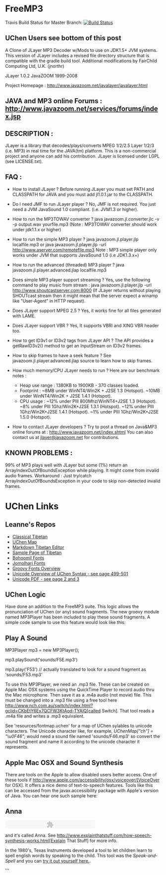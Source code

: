 FreeMP3
=======
Travis Build Status for Master Branch: [![Build Status](https://travis-ci.org/jnorthr/FreeMP3.svg?branch=master)](https://travis-ci.org/jnorthr/FreeMP3)

UChen Users see bottom of this post
------------

A Clone of JLayer MP3 Decoder w/Mods to use on JDK1.5+ JVM systems. This version of JLayer includes a revised file directory structure that is compatible with the gradle build tool. Additional modifications by FairChild Computing Ltd, U.K. (jnorthr)

 JLayer 1.0.2
 JavaZOOM 1999-2008

 Project Homepage :
   http://www.javazoom.net/javalayer/javalayer.html 

 JAVA and MP3 online Forums :
   http://www.javazoom.net/services/forums/index.jsp
-----------------------------------------------------

DESCRIPTION :
-----------
JLayer is a library that decodes/plays/converts MPEG 1/2/2.5 Layer 1/2/3
(i.e. MP3) in real time for the JAVA(tm) platform. This is a non-commercial project 
and anyone can add his contribution. JLayer is licensed under LGPL (see LICENSE.txt).


FAQ : 
---

- How to install JLayer ?
  Before running JLayer you must set PATH and CLASSPATH for JAVA
  and you must add jl1.0.1.jar to the CLASSPATH.

- Do I need JMF to run JLayer player ?
  No, JMF is not required. You just need a JVM JavaSound 1.0 compliant.
  (i.e. JVM1.3 or higher).

- How to run the MP3TOWAV converter ?
  java javazoom.jl.converter.jlc -v -p output.wav yourfile.mp3
  (Note : MP3TOWAV converter should work under jdk1.1.x or higher)

- How to run the simple MP3 player ?
  java javazoom.jl.player.jlp localfile.mp3
   or
  java javazoom.jl.player.jlp -url http://www.aserver.com/remotefile.mp3
  Note : MP3 simple player only works under JVM that supports JavaSound 1.0 (i.e JDK1.3.x+)

- How to run the advanced (threaded) MP3 player ?
  java javazoom.jl.player.advanced.jlap localfile.mp3

- Does simple MP3 player support streaming ?
  Yes, use the following command to play music from stream :
  java javazoom.jl.player.jlp -url http://www.shoutcastserver.com:8000
  (If JLayer returns without playing SHOUTcast stream then it might mean 
   that the server expect a winamp like "User-Agent" in HTTP request).

- Does JLayer support MPEG 2.5 ?
  Yes, it works fine for all files generated with LAME.

- Does JLayer support VBR ?
  Yes, It supports VBRI and XING VBR header too. 

- How to get ID3v1 or ID3v2 tags from JLayer API ?
  The API provides a getRawID3v2() method to get an InputStream on ID3v2 frames.

- How to skip frames to have a seek feature ?
  See javazoom.jl.player.advanced.jlap source to learn how to skip frames.

- How much memory/CPU JLayer needs to run ?
  Here are our benchmark notes :
    - Heap use range : 1380KB to 1900KB - 370 classes loaded. 
    - Footprint : ~8MB under WinNT4/Win2K + J2SE 1.3 (Hotspot).
                  ~10MB under WinNT4/Win2K + J2SE 1.4.1 (Hotspot).
    - CPU usage : ~12% under PIII 800Mhz/WinNT4+J2SE 1.3 (Hotspot).
                  ~8% under PIII 1Ghz/Win2K+J2SE 1.3.1 (Hotspot).
                  ~12% under PIII 1Ghz/Win2K+J2SE 1.4.1 (Hotspot).
                  ~1% under PIII 1Ghz/Win2K+J2SE 1.5.0 (Hotspot).

- How to contact JLayer developers ?
  Try to post a thread on Java&MP3 online forums at :
  http://www.javazoom.net/index.shtml
  You can also contact us at jlayer@javazoom.net for contributions.
 

KNOWN PROBLEMS :
--------------
99% of MP3 plays well with JLayer but some (1%) return an ArrayIndexOutOfBoundsException 
while playing. It might come from invalid audio frames. 
Workaround : Just try/catch ArrayIndexOutOfBoundsException in your code to skip non-detected invalid frames.

UChen Links 
========

Leanne's Repos
------------

 * [Classical Tibetan](https://github.com/leannenorthrop/classical-tibetan)
 * [UChen Map](https://github.com/leannenorthrop/markdown-js/blob/wylie/src/dialects/wylie/wmd2uchen.js)
 * [Markdown Tibetan Editor](http://leannenorthrop.github.io/classical-tibetan/editor/?layout=contrib#)
 * [Sample Page of Tibetan](http://leannenorthrop.github.io/classical-tibetan/)
 * [Bohoomil Fonts](http://bohoomil.com/doc/05-fonts/)
 * [Jomolhari Fonts](https://sites.google.com/site/chrisfynn2/home/fonts/jomolhari)
 * [Groovy Fonts Overview](http://groovy.codehaus.org/jsr/spec/AltChapter03LexicalStructure.html)
 * [Unicode Overview of UChen Syntax - see page 499-501](http://www.unicode.org/versions/Unicode7.0.0/ch13.pdf)
 * [Unicode PDF - see page 2 and 3](http://unicode.org/charts/PDF/U0F00.pdf)

UChen Logic
------------

Have done an addition to the FreeMP3 suite. This logic allows the pronunciation of UChen (or any) sound fragments. The new groovy module named MP3Player has been included to play these sound fragments. A simple code sample to use this feature would look like this:

Play A Sound
--------------
 MP3Player mp3 = new MP3Player();
 
 mp3.playSound('sounds/F5E.mp3') 
 
 mp3.play('F53')  // actually translated to look for a sound fragment as 'sounds/F53.mp3' 

To use this MP3Player, we need an .mp3 file. These can be created on Apple Mac OSX systems using the QuickTime Player to record audio thru the Mac microphone. Then save it as a .m4a audio (not movie) file. This must be changed into a .mp3 file using a free tool here http://www.nch.com.au/switch/index.html?gclid=CKbEtY6Ex7QCFW3KtAod-TYAlQ[called Switch]. That tool reads a .m4a file and writes a .mp3 equivalent. 

See 'resources/fontmap.uchen' for a map of UChen sylables to unicode characters. The Unicode character like, for example, *UChenMap["ch"] = "\u0F46";* would need a sound file named 'sounds/F46.mp3' so convert the sound fragment and name it according to the unicode character it represents.

Apple Mac OSX and Sound Synthesis
-------------------

There are tools on the Apple to allow disabled users better access. One of these tools if http://www.apple.com/accessibility/osx/voiceover/[VoiceOver for OSX]. It offers a nice demo of text-to-speech features. Tools like this can be accessed from the javax.accessibility package with Apple's version of Java. You can hear one such sample here: 

Anna
--------

<P>
 <script language="JavaScript" src="http://www.explainthatstuff.com/audio/audio-player.js"></script>
 <object type="application/x-shockwave-flash" data="http://www.explainthatstuff.com/audio/player.swf" id="audioplayer3" height="24" width="290">
 <param name="movie" value="http://www.explainthatstuff.com/audio/player.swf">
 <param name="FlashVars" value="playerID=3&amp;bg=0xBCB19B&amp;leftbg=0xFF0000&amp;lefticon=0x111111&amp;rightbg=0xFF0000&amp;rightbghover=0xDCDBDC&amp;righticon=0x111111&amp;righticonhover=0xCC4321&amp;text=0x666666&amp;slider=0x666666&amp;track=0xFFFFFF&amp;border=0x666666&amp;loader=0x9FFFB8&amp;soundFile=http://www.explainthatstuff.com/audio/iloveanna.mp3">
 <param name="quality" value="high">
 <param name="menu" value="false">
 <param name="wmode" value="transparent">
 </object> 
</P>

and it's called Anna. See http://www.explainthatstuff.com/how-speech-synthesis-works.html[Explain That Stuff] for more info.

In the 1980's, Texas Instruments developed a tool to let children learn to spell english words by speaking to the child. This tool was the *Speak-and-Spell* and you can [try it out yourself here.](http://www.speaknspell.co.uk/speaknspell.html).

''' 


